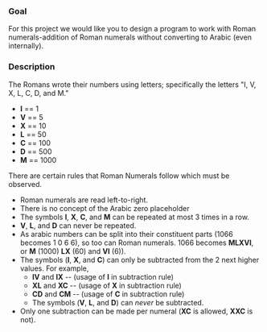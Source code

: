 ### Goal
For this project we would like you to design a program to work with Roman numerals-addition of Roman numerals without converting to Arabic (even internally). 

### Description
The Romans wrote their numbers using letters; specifically the letters "I, V, X, L, C, D, and M." 
* **I** == 1
* **V** == 5
* **X** == 10
* **L** == 50
* **C** == 100
* **D** == 500
* **M** == 1000

There are certain rules that Roman Numerals follow which must be observed.

* Roman numerals are read left-to-right.
* There is no concept of the Arabic zero placeholder
* The symbols **I**, **X**, **C**, and **M** can be repeated at most 3 times in a row. 
* **V**, **L**, and **D** can never be repeated.
* As arabic numbers can be split into their constituent parts (1066 becomes 1 0 6 6), so too can Roman numerals.  1066 becomes **MLXVI**, or **M** (1000) **LX** (60) and **VI** (6)).
* The symbols (**I**, **X**, and **C**) can only be subtracted from the 2 next higher values.  For example,
  * **IV** and **IX** -- (usage of **I** in subtraction rule)
  * **XL** and **XC** -- (usage of **X** in subtraction rule)
  * **CD** and **CM** -- (usage of **C** in subtraction rule)
  * The symbols (**V**, **L**, and **D**) can *never* be subtracted.
* Only one subtraction can be made per numeral (**XC** is allowed, **XXC** is not).

